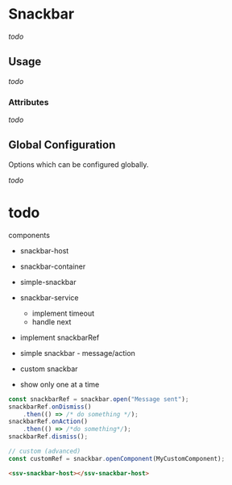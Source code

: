 # Snackbar
*todo*

## Usage

*todo*

### Attributes

*todo*

## Global Configuration
Options which can be configured globally.

*todo*


# todo
components
 - snackbar-host
 - snackbar-container
 - simple-snackbar
 - snackbar-service
    - implement timeout
    - handle next
 - implement snackbarRef

 - simple snackbar - message/action
 - custom snackbar
 - show only one at a time

```ts
const snackbarRef = snackbar.open("Message sent");
snackbarRef.onDismiss()
    .then(() => /* do something */);
snackbarRef.onAction()
    .then(() => /*do something*/);
snackbarRef.dismiss();

// custom (advanced)
const customRef = snackbar.openComponent(MyCustomComponent);
```

```html
<ssv-snackbar-host></ssv-snackbar-host>
```
